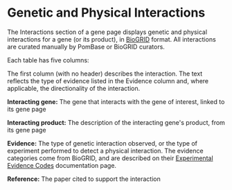 # Genetic and Physical Interactions

The Interactions section of a gene page displays genetic and physical
interactions for a gene (or its product), in
[BioGRID](http://thebiogrid.org/) format. All interactions are curated
manually by PomBase or BioGRID curators.

Each table has five columns:

The first column (with no header) describes the interaction. The text
reflects the type of evidence listed in the Evidence column and, where
applicable, the directionality of the interaction.

**Interacting gene:** The gene that interacts with the gene of
interest, linked to its gene page

**Interacting product:** The description of the interacting gene's
product, from its gene page

**Evidence:** The type of genetic interaction observed, or the type of
experiment performed to detect a physical interaction. The evidence
categories come from BioGRID, and are described on their [Experimental
Evidence
Codes](http://wiki.thebiogrid.org/doku.php/experimental_systems)
documentation page.

**Reference:** The paper cited to support the interaction
